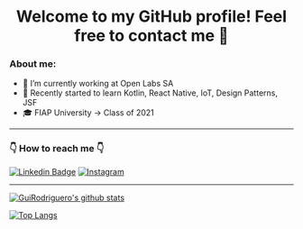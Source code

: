 <h1 align="center">
    Welcome to my GitHub profile! Feel free to contact me 👋
</h1>

### About me:
- 🔭 I’m currently working at Open Labs SA
- 🌱 Recently started to learn Kotlin, React Native, IoT, Design Patterns, JSF 
- 🎓 FIAP University -> Class of 2021 

<hr>

### 👇 How to reach me 👇
[![Linkedin Badge](https://img.shields.io/badge/-LinkedIn-blue?style=flat-square&logo=Linkedin&logoColor=white&link=https://linkedin.com/in/brunoluiss)](https://www.linkedin.com/in/guirodriguero/)
 [![Instagram](https://img.shields.io/badge/-Instagram-E4405F?&logo=Instagram&logoColor=FFFFFF)](https://www.instagram.com/gui_rodriguero/)

<hr>

[![GuiRodriguero's github stats](https://github-readme-stats.vercel.app/api?username=GuiRodriguero&theme=nord&show_icons=true "![GuiRodriguero's github stats")](https://github.com/GuiRodriguero/github-readme-stats)

[![Top Langs](https://github-readme-stats.vercel.app/api/top-langs/?username=guirodriguero&layout=compact&theme=nord)](https://github.com/guirodriguero/github-readme-stats)


